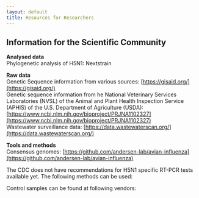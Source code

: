 ```yaml
---
layout: default
title: Resources for Researchers
---
```


## Information for the Scientific Community

**Analysed data**  
Phylogenetic analysis of H5N1: Nextstrain

**Raw data**  
Genetic Sequence information from various sources: [https://gisaid.org/](https://gisaid.org/)  
Genetic sequence information from he National Veterinary Services Laboratories (NVSL) of the Animal and Plant Health Inspection Service (APHIS) of the U.S. Department of Agriculture (USDA):  [https://www.ncbi.nlm.nih.gov/bioproject/PRJNA1102327](https://www.ncbi.nlm.nih.gov/bioproject/PRJNA1102327)  
Wastewater surveillance data: [https://data.wastewaterscan.org/](https://data.wastewaterscan.org/)

**Tools and methods**  
Consensus genomes: [https://github.com/andersen-lab/avian-influenza](https://github.com/andersen-lab/avian-influenza)

The CDC does not have recommendations for H5N1 specific RT-PCR tests available yet. The following methods can be used:

Control samples can be found at following vendors:
